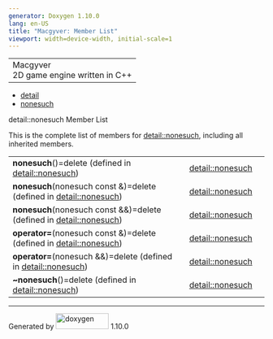 ```yaml
---
generator: Doxygen 1.10.0
lang: en-US
title: "Macgyver: Member List"
viewport: width=device-width, initial-scale=1
---
```


<div id="top">

<div id="titlearea">

<table data-cellspacing="0" data-cellpadding="0">
<colgroup>
<col style="width: 100%" />
</colgroup>
<tbody>
<tr id="projectrow" class="odd">
<td id="projectalign"><div id="projectname">
Macgyver
</div>
<div id="projectbrief">
2D game engine written in C++
</div></td>
</tr>
</tbody>
</table>

</div>

<div id="main-nav">

</div>

<div id="nav-path" class="navpath">

- <a href="namespacedetail.html" class="el">detail</a>
- <a href="structdetail_1_1nonesuch.html" class="el">nonesuch</a>

</div>

</div>

<div class="header">

<div class="headertitle">

<div class="title">

detail::nonesuch Member List

</div>

</div>

</div>

<div class="contents">

This is the complete list of members for
<a href="structdetail_1_1nonesuch.html" class="el">detail::nonesuch</a>,
including all inherited members.

|                                                                                                                             |                                                                         |     |
|-----------------------------------------------------------------------------------------------------------------------------|-------------------------------------------------------------------------|-----|
| **nonesuch**()=delete (defined in <a href="structdetail_1_1nonesuch.html" class="el">detail::nonesuch</a>)                  | <a href="structdetail_1_1nonesuch.html" class="el">detail::nonesuch</a> |     |
| **nonesuch**(nonesuch const &)=delete (defined in <a href="structdetail_1_1nonesuch.html" class="el">detail::nonesuch</a>)  | <a href="structdetail_1_1nonesuch.html" class="el">detail::nonesuch</a> |     |
| **nonesuch**(nonesuch const &&)=delete (defined in <a href="structdetail_1_1nonesuch.html" class="el">detail::nonesuch</a>) | <a href="structdetail_1_1nonesuch.html" class="el">detail::nonesuch</a> |     |
| **operator=**(nonesuch const &)=delete (defined in <a href="structdetail_1_1nonesuch.html" class="el">detail::nonesuch</a>) | <a href="structdetail_1_1nonesuch.html" class="el">detail::nonesuch</a> |     |
| **operator=**(nonesuch &&)=delete (defined in <a href="structdetail_1_1nonesuch.html" class="el">detail::nonesuch</a>)      | <a href="structdetail_1_1nonesuch.html" class="el">detail::nonesuch</a> |     |
| **~nonesuch**()=delete (defined in <a href="structdetail_1_1nonesuch.html" class="el">detail::nonesuch</a>)                 | <a href="structdetail_1_1nonesuch.html" class="el">detail::nonesuch</a> |     |

</div>

------------------------------------------------------------------------

<span class="small">Generated
by [<img src="doxygen.svg" class="footer" width="104" height="31"
alt="doxygen" />](https://www.doxygen.org/index.html) 1.10.0</span>
